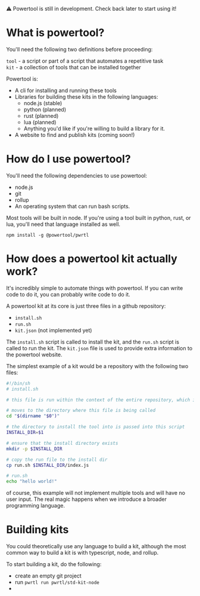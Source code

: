⚠️ Powertool is still in development. Check back later to start using it!


# What is powertool?
You'll need the following two definitions before proceeding:  

`tool` - a script or part of a script that automates a repetitive task  
`kit` - a collection of tools that can be installed together

Powertool is:
- A cli for installing and running these tools
- Libraries for building these kits in the following languages:
  - node.js (stable)
  - python (planned)
  - rust (planned)
  - lua (planned)
  - Anything you'd like if you're willing to build a library for it.
- A website to find and publish kits (coming soon!)

# How do I use powertool?
You'll need the following dependencies to use powertool:
- node.js
- git
- rollup
- An operating system that can run bash scripts.

Most tools will be built in node. If you're using a tool built in python, rust, or lua, you'll need that language installed as well.
```
npm install -g @powertool/pwrtl
```

# How does a powertool kit actually work?
It's incredibly simple to automate things with powertool. If you can write code to do it, you can probably write code to do it.

A powertool kit at its core is just three files in a github repository:
- `install.sh`
- `run.sh`
- `kit.json` (not implemented yet)

The `install.sh` script is called to install the kit, and the `run.sh` script is called to run the kit. The `kit.json` file is used to provide extra information to the powertool website.


The simplest example of a kit would be a repository with the following two files:
```bash
#!/bin/sh
# install.sh

# this file is run within the context of the entire repository, which is cloned in a temporary directory to 

# moves to the directory where this file is being called
cd "$(dirname "$0")"

# the directory to install the tool into is passed into this script
INSTALL_DIR=$1

# ensure that the install directory exists
mkdir -p $INSTALL_DIR

# copy the run file to the install dir
cp run.sh $INSTALL_DIR/index.js
```
```bash
# run.sh
echo "hello world!"
```
of course, this example will not implement multiple tools and will have no user input. The real magic happens when we introduce a broader programming language.

# Building kits
You could theoretically use any language to build a kit, although the most common way to build a kit is with typescript, node, and rollup.

To start building a kit, do the following:
- create an empty git project
- run `pwrtl run pwrtl/std-kit-node`
- 



